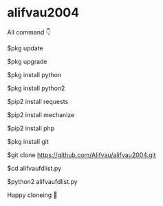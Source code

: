 # alifvau2004

All command 👇

$pkg update

$pkg upgrade

$pkg install python

$pkg install python2

$pip2 install requests

$pip2 install mechanize

$pip2 install php

$pkg install git

$git clone https://github.com/Alifvau/alifvau2004.git

$cd alifvaufdlist.py

$python2 alifvaufdlist.py

Happy cloneing 🥳
